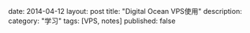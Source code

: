 date: 2014-04-12
layout: post
title: "Digital Ocean VPS使用"
description: 
category: "学习"
tags: [VPS, notes]
published: false



